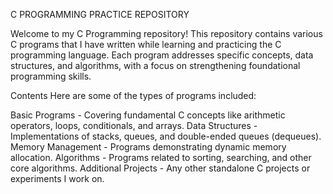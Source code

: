 C PROGRAMMING  PRACTICE  REPOSITORY 


Welcome to my C Programming repository! This repository contains various C programs that I have written while learning and practicing the C programming language. Each program addresses specific concepts, data structures, and algorithms, with a focus on strengthening foundational programming skills.

Contents
Here are some of the types of programs included:

Basic Programs - Covering fundamental C concepts like arithmetic operators, loops, conditionals, and arrays.
Data Structures - Implementations of stacks, queues, and double-ended queues (dequeues).
Memory Management - Programs demonstrating dynamic memory allocation.
Algorithms - Programs related to sorting, searching, and other core algorithms.
Additional Projects - Any other standalone C projects or experiments I work on.


